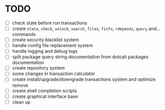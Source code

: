 
# TODO

- [ ] check state before run transactions
- [ ] create `state`, `check`, `unlock`, `search`, `files`, `finfo`, `rdepends`, `query` and... commands
- [ ] create security blacklist system
- [ ] handle config file replacement system
- [ ] handle logging and debug logs
- [ ] split package query string documentation from dotcati packages documentation
- [ ] create repository system
- [ ] some changes in transaction calculator
- [ ] create install/upgrade/downgrade transactions system and optimize remove
- [ ] create shell completion scripts
- [ ] create graphical interface base
- [ ] clean up

